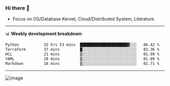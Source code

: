 ### Hi there 👋
<!-- * Daily Meditation via Leetcode/Competitive-Programming. -->
* Focus on OS/Database Kernel, Cloud/Distributed System, Literature.

-------

📊 **Weekly development breakdown**
<!--START_SECTION:waka-->

```txt
Python           15 hrs 53 mins  █████████████████████▓░░░   86.42 %
Terraform        37 mins         █░░░░░░░░░░░░░░░░░░░░░░░░   03.36 %
HCL              21 mins         ▒░░░░░░░░░░░░░░░░░░░░░░░░   01.99 %
YAML             20 mins         ▒░░░░░░░░░░░░░░░░░░░░░░░░   01.89 %
Markdown         18 mins         ▒░░░░░░░░░░░░░░░░░░░░░░░░   01.71 %
```

<!--END_SECTION:waka-->

-------

<!-- [![Leetcode Stats](https://leetcard.jacoblin.cool/hzhang413?font=Fira+Mono)](https://leetcode.com/fxrc) -->
![image](./cyberpunk-ghost-in-the-shell.gif)
<!--![image](./gis-archive.png)-->
